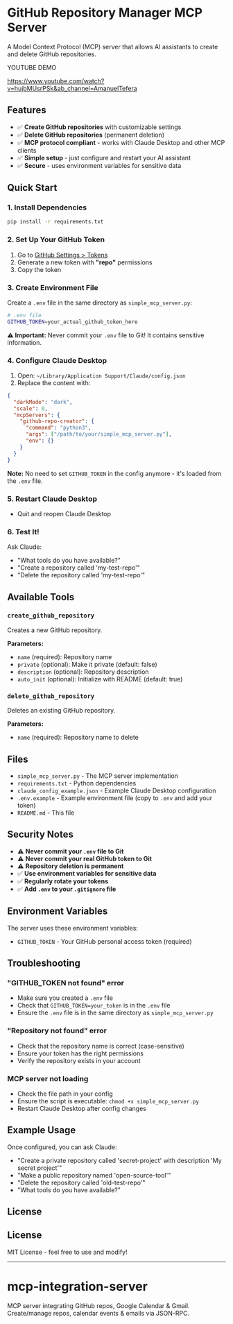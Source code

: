 # GitHub Repository Manager MCP Server

A Model Context Protocol (MCP) server that allows AI assistants to create and delete GitHub repositories.



YOUTUBE DEMO 

https://www.youtube.com/watch?v=hujbMUsrPSk&ab_channel=AmanuelTefera



## Features

- ✅ **Create GitHub repositories** with customizable settings
- ✅ **Delete GitHub repositories** (permanent deletion)
- ✅ **MCP protocol compliant** - works with Claude Desktop and other MCP clients
- ✅ **Simple setup** - just configure and restart your AI assistant
- ✅ **Secure** - uses environment variables for sensitive data

## Quick Start

### 1. Install Dependencies
```bash
pip install -r requirements.txt
```

### 2. Set Up Your GitHub Token
1. Go to [GitHub Settings > Tokens](https://github.com/settings/tokens)
2. Generate a new token with **"repo"** permissions
3. Copy the token

### 3. Create Environment File
Create a `.env` file in the same directory as `simple_mcp_server.py`:
```bash
# .env file
GITHUB_TOKEN=your_actual_github_token_here
```

**⚠️ Important:** Never commit your `.env` file to Git! It contains sensitive information.

### 4. Configure Claude Desktop
1. Open: `~/Library/Application Support/Claude/config.json`
2. Replace the content with:
```json
{
  "darkMode": "dark",
  "scale": 0,
  "mcpServers": {
    "github-repo-creator": {
      "command": "python3",
      "args": ["/path/to/your/simple_mcp_server.py"],
      "env": {}
    }
  }
}
```

**Note:** No need to set `GITHUB_TOKEN` in the config anymore - it's loaded from the `.env` file.

### 5. Restart Claude Desktop
- Quit and reopen Claude Desktop

### 6. Test It!
Ask Claude:
- "What tools do you have available?"
- "Create a repository called 'my-test-repo'"
- "Delete the repository called 'my-test-repo'"

## Available Tools

### `create_github_repository`
Creates a new GitHub repository.

**Parameters:**
- `name` (required): Repository name
- `private` (optional): Make it private (default: false)
- `description` (optional): Repository description
- `auto_init` (optional): Initialize with README (default: true)

### `delete_github_repository`
Deletes an existing GitHub repository.

**Parameters:**
- `name` (required): Repository name to delete

## Files

- `simple_mcp_server.py` - The MCP server implementation
- `requirements.txt` - Python dependencies
- `claude_config_example.json` - Example Claude Desktop configuration
- `.env.example` - Example environment file (copy to `.env` and add your token)
- `README.md` - This file

## Security Notes

- ⚠️ **Never commit your `.env` file to Git**
- ⚠️ **Never commit your real GitHub token to Git**
- ⚠️ **Repository deletion is permanent**
- ✅ **Use environment variables for sensitive data**
- ✅ **Regularly rotate your tokens**
- ✅ **Add `.env` to your `.gitignore` file**

## Environment Variables

The server uses these environment variables:

- `GITHUB_TOKEN` - Your GitHub personal access token (required)

## Troubleshooting

### "GITHUB_TOKEN not found" error
- Make sure you created a `.env` file
- Check that `GITHUB_TOKEN=your_token` is in the `.env` file
- Ensure the `.env` file is in the same directory as `simple_mcp_server.py`

### "Repository not found" error
- Check that the repository name is correct (case-sensitive)
- Ensure your token has the right permissions
- Verify the repository exists in your account

### MCP server not loading
- Check the file path in your config
- Ensure the script is executable: `chmod +x simple_mcp_server.py`
- Restart Claude Desktop after config changes

## Example Usage

Once configured, you can ask Claude:

- "Create a private repository called 'secret-project' with description 'My secret project'"
- "Make a public repository named 'open-source-tool'"
- "Delete the repository called 'old-test-repo'"
- "What tools do you have available?"

## License

## License

MIT License - feel free to use and modify!

---

# mcp-integration-server

MCP server integrating GitHub repos, Google Calendar & Gmail. Create/manage repos, calendar events & emails via JSON-RPC.
